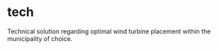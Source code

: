 # tech
Technical solution regarding optimal wind turbine placement within the municipality of choice.
